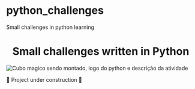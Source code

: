 # python_challenges
Small challenges in python learning

<h1 align="center"> Small challenges written in Python </h1>


![Cubo magico sendo montado, logo do python e descrição da atividade](https://user-images.githubusercontent.com/62511742/189502414-ece16e5f-a722-4ba6-b698-40123402993b.png)

:construction: Project under construction :construction:
